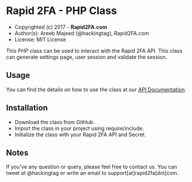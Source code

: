 # Rapid 2FA - PHP Class

 - Copyrighted (c) 2017 - **Rapid2FA.com**
 - Author(s): Areeb Majeed (@hackingtag), Rapid2FA.com
 - License: MIT License

This PHP class can be used to interact with the Rapid 2FA API. This class can generate settings page, user session and validate the session.

## Usage ##
You can find the details on how to use the class at our [API Documentation](https://rapid2fa.com/api-documentation).

## Installation ##

 - Download the class from GitHub.
 - Import the class in your project using require/include.
 - Initialize the class with your Rapid 2FA API and Secret.
 
## Notes ##
If you've any question or query, please feel free to contact us. You can tweet at @hackingtag or write an email to support[at]rapid2fa[dot]com.

